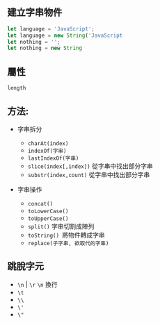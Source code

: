 ## 建立字串物件
```js
let language = 'JavaScript';
let language = new String('JavaScript
let nothing = '';
let nothing = new String
```
## 屬性
`length`
	
## 方法:
- 字串拆分
     - `charAt(index)`
     - `indexOf(字串)`
     - `lastIndexOf(字串)`
     - `slice(index[,index])` 從字串中找出部分字串
     - `substr(index,count)` 從字串中找出部分字串
        
- 字串操作
     - `concat()`
     - `toLowerCase()`
     - `toUpperCase()`
     - `split()` 字串切割成陣列
     - `toString() `將物件轉成字串
     - `replace(子字串, 欲取代的字串)`
## 跳脫字元
- `\n` | `\r` `\n` 換行
- `\t`
- `\\`
- `\'`
- `\"`